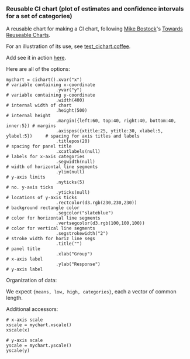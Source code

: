 ### Reusable CI chart (plot of estimates and confidence intervals for a set of categories)

A reusable chart for making a CI chart, following
[Mike Bostock](http://bost.ocks.org/mike)'s
[Towards Reuseable Charts](http://bost.ocks.org/mike/chart/).

For an illustration of its use, see [test_cichart.coffee](https://github.com/kbroman/qtlcharts/blob/master/inst/panels/cichart/test/test_cichart.coffee).

Add see it in action
[here](http://www.biostat.wisc.edu/~kbroman/D3/panels/cichart/test).

Here are all of the options:

    mychart = cichart().xvar("x")                                               # variable containing x-coordinate
                       .yvar("y")                                               # variable containing y-coordinate
                       .width(400)                                              # internal width of chart
                       .height(500)                                             # internal height
                       .margin({left:60, top:40, right:40, bottom:40, inner:5}) # margins
                       .axispos({xtitle:25, ytitle:30, xlabel:5, ylabel:5})     # spacing for axis titles and labels
                       .titlepos(20)                                            # spacing for panel title
                       .xcatlabels(null)                                        # labels for x-axis categories
                       .segwidth(null)                                          # width of horizontal line segments
                       .ylim(null)                                              # y-axis limits
                       .nyticks(5)                                              # no. y-axis ticks
                       .yticks(null)                                            # locations of y-axis ticks
                       .rectcolor(d3.rgb(230,230,230))                          # background rectangle color
                       .segcolor("slateblue")                                   # color for horizontal line segments
                       .vertsegcolor(d3.rgb(100,100,100))                       # color for vertical line segments
                       .segstrokewidth("2")                                     # stroke width for horiz line segs
                       .title("")                                               # panel title
                       .xlab("Group")                                           # x-axis label
                       .ylab("Response")                                        # y-axis label

Organization of data:

  We expect `{means, low, high, categories}`, each a vector of common length.

Additional accessors:

    # x-axis scale
    xscale = mychart.xscale()
    xscale(x)

    # y-axis scale
    yscale = mychart.yscale()
    yscale(y)
